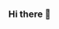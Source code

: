 ### Hi there 👋

<!--
**huzixuan1/huzixuan1** is a ✨ _special_ ✨ repository because its `README.md` (this file) appears on your GitHub profile.

Here are some ideas to get you started:

-### 🔭 I’m currently working on ...
-###🌱 I’m currently learning ...
-👯 I’m looking to collaborate on ...
-🤔 I’m looking for help with ...
-💬 Ask me about ...
-📫 How to reach me: ...
-😄 Pronouns: ...
-⚡ Fun fact: ...

[![Anurag's github stats](https://github-readme-stats.vercel.app/api?username=huzixuan1)](https://github.com/anuraghazra/github-readme-stats)

-->

